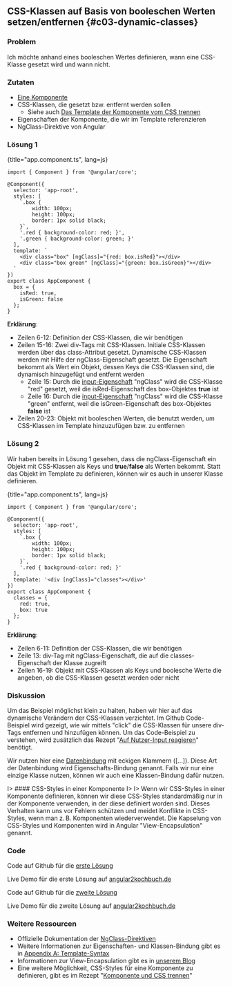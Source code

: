 ## CSS-Klassen auf Basis von booleschen Werten setzen/entfernen {#c03-dynamic-classes}

### Problem

Ich möchte anhand eines booleschen Wertes definieren, wann eine CSS-Klasse gesetzt wird und wann nicht.

### Zutaten
* [Eine Komponente](#c02-component-definition)
* CSS-Klassen, die gesetzt bzw. entfernt werden sollen
  * Siehe auch [Das Template der Komponente vom CSS trennen](#c07-styles)
* Eigenschaften der Komponente, die wir im Template referenzieren
* NgClass-Direktive von Angular

### Lösung 1

{title="app.component.ts", lang=js}
```
import { Component } from '@angular/core';

@Component({
  selector: 'app-root',
  styles: [
    `.box {
        width: 100px;
        height: 100px;
        border: 1px solid black;
    }`,
    '.red { background-color: red; }',
    '.green { background-color: green; }'
  ],
  template: `
    <div class="box" [ngClass]="{red: box.isRed}"></div>
    <div class="box green" [ngClass]="{green: box.isGreen}"></div>
  `
})
export class AppComponent {
  box = {
    isRed: true,
    isGreen: false
  };
}
```

__Erklärung__:

* Zeilen 6-12: Definition der CSS-Klassen, die wir benötigen
* Zeilen 15-16: Zwei div-Tags mit CSS-Klassen. Initiale CSS-Klassen werden über das class-Attribut gesetzt. Dynamische CSS-Klassen werden mit Hilfe der ngClass-Eigenschaft gesetzt. Die Eigenschaft bekommt als Wert ein Objekt, dessen Keys die CSS-Klassen sind, die dynamisch hinzugefügt und entfernt werden
  * Zeile 15: Durch die [input-Eigenschaft](#gl-input-property) "ngClass" wird die CSS-Klasse "red" gesetzt, weil die isRed-Eigenschaft des box-Objektes __true__ ist
  * Zeile 16: Durch die [input-Eigenschaft](#gl-input-property) "ngClass" wird die CSS-Klasse "green" entfernt, weil die isGreen-Eigenschaft des box-Objektes __false__ ist
* Zeilen 20-23: Objekt mit booleschen Werten, die benutzt werden, um CSS-Klassen im Template hinzuzufügen bzw. zu entfernen

### Lösung 2

Wir haben bereits in Lösung 1 gesehen, dass die ngClass-Eigenschaft ein Objekt mit CSS-Klassen als Keys und __true__/__false__ als Werten bekommt.
Statt das Objekt im Template zu definieren, können wir es auch in unserer Klasse definieren.

{title="app.component.ts", lang=js}
```
import { Component } from '@angular/core';

@Component({
  selector: 'app-root',
  styles: [
    `.box {
        width: 100px;
        height: 100px;
        border: 1px solid black;
    }`,
    '.red { background-color: red; }'
  ],
  template: '<div [ngClass]="classes"></div>'
})
export class AppComponent {
  classes = {
    red: true,
    box: true
  };
}
```

__Erklärung__:

* Zeilen 6-11: Definition der CSS-Klassen, die wir benötigen
* Zeile 13: div-Tag mit ngClass-Eigenschaft, die auf die classes-Eigenschaft der Klasse zugreift
* Zeilen 16-19: Objekt mit CSS-Klassen als Keys und boolesche Werte die angeben, ob die CSS-Klassen gesetzt werden oder nicht

### Diskussion

Um das Beispiel möglichst klein zu halten, haben wir hier auf das dynamische Verändern der CSS-Klassen verzichtet.
Im Github Code-Beispiel wird gezeigt, wie wir mittels "click" die CSS-Klassen für unsere div-Tags entfernen und hinzufügen können.
Um das Code-Beispiel zu verstehen, wird zusätzlich das Rezept "[Auf Nutzer-Input reagieren](#c03-user-input)" benötigt.

Wir nutzen hier eine [Datenbindung](#gl-data-binding) mit eckigen Klammern ([...]).
Diese Art der Datenbindung wird Eigenschafts-Bindung genannt.
Falls wir nur eine einzige Klasse nutzen, können wir auch eine Klassen-Bindung dafür nutzen.

I> #### CSS-Styles in einer Komponente
I>
I> Wenn wir CSS-Styles in einer Komponente definieren, können wir diese CSS-Styles standardmäßig nur in der Komponente verwenden, in der diese definiert worden sind. Dieses Verhalten kann uns vor Fehlern schützen und meidet Konflikte in CSS-Styles, wenn man z. B. Komponenten wiederverwendet. Die Kapselung von CSS-Styles und Komponenten wird in Angular "View-Encapsulation" genannt.

### Code

Code auf Github für die [erste Lösung](https://github.com/jsperts/angular2_kochbuch_code/tree/master/03-Recipes_to_Manipulate_the_View/04-Dynamic_Classes/Solution-01)

Live Demo für die erste Lösung auf [angular2kochbuch.de](http://angular2kochbuch.de/examples/code/03-Recipes_to_Manipulate_the_View/04-Dynamic_Classes/Solution-01/index.html)

Code auf Github für die [zweite Lösung](https://github.com/jsperts/angular2_kochbuch_code/tree/master/03-Recipes_to_Manipulate_the_View/04-Dynamic_Classes/Solution-02)

Live Demo für die zweite Lösung auf [angular2kochbuch.de](http://angular2kochbuch.de/examples/code/03-Recipes_to_Manipulate_the_View/04-Dynamic_Classes/Solution-02/index.html)

### Weitere Ressourcen

* Offizielle Dokumentation der [NgClass-Direktiven](https://angular.io/docs/ts/latest/api/common/index/NgClass-directive.html)
* Weitere Informationen zur Eigenschaften- und Klassen-Bindung gibt es in [Appendix A: Template-Syntax](#appendix-a)
* Informationen zur View-Encapsulation gibt es in [unserem Blog](https://jsperts.de/blog/angular2-view-kapselung/)
* Eine weitere Möglichkeit, CSS-Styles für eine Komponente zu definieren, gibt es im Rezept "[Komponente und CSS trennen](#c07-styleurls)"

